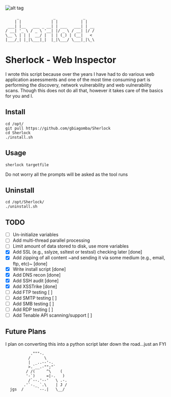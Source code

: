 ![alt tag](http://detective-tours.com/site/assets/files/1104/sherlock-banner.940x258.jpg)
```
     _               _            _    
    | |             | |          | |   
 ___| |__   ___ _ __| | ___   ___| | __
/ __| '_ \ / _ \ '__| |/ _ \ / __| |/ /
\__ \ | | |  __/ |  | | (_) | (__|   < 
|___/_| |_|\___|_|  |_|\___/ \___|_|\_\
```

# Sherlock - Web Inspector
I wrote this script because over the years I have had to do various web application aseessments and one of the most time consuming part is performing the discovery, network vulnerability and web vulnerability scans. Though this does not do all that, however it takes care of the basics for you and I. 

## Install
```
cd /opt/
git pull https://github.com/gbiagomba/Sherlock
cd Sherlock
./install.sh
```

## Usage
```
sherlock targetfile
```
Do not worry all the prompts will be asked as the tool runs

## Uninstall
```
cd /opt/Sherlock/
./uninstall.sh
```

## TODO
- [ ] Un-initialize variables
- [ ] Add multi-thread parallel processing
- [ ] Limit amount of data stored to disk, use more variables
- [x] Add SSL (e.g., sslyze, ssltest or testssl) checking later [done]
- [x] Add zipping of all content ~and sending it via some medium (e.g., email, ftp, etc)~ [done]
- [x] Write install script [done]
- [x] Add DNS recon [done]
- [x] Add SSH audit [done]
- [x] Add XSSTrike [done]
- [ ] Add FTP testing [ ]
- [ ] Add SMTP testing [ ]
- [ ] Add SMB testing [ ]
- [ ] Add RDP testing [ ]
- [ ] Add Tenable API scanning/support [ ]

## Future Plans
I plan on converting this into a python script later down the road...just an FYI

```
           ."""-.
          /      \
          |  _..--'-.
          >.`__.-"";"`
         / /(     ^\    (
         '-`)     =|-.   )
          /`--.'--'   \ .-.
        .'`-._ `.\    | J /
  jgs  /      `--.|   \__/
```
